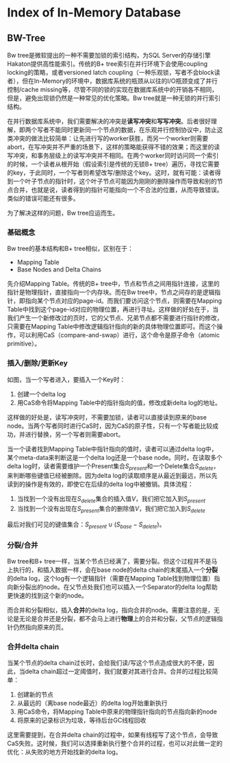# Index of In-Memory Database

## BW-Tree

Bw tree是微软提出的一种不需要加锁的索引结构，为SQL Server的存储引擎Hakaton提供高性能索引。传统的B+ tree索引在并行环境下会使用coupling locking的策略，或者versioned latch coupling（一种乐观锁，写者不会block读者），但在In-Memory的环境中，数据库系统的瓶颈从以往的I/O瓶颈变成了并行控制/cache missing等，尽管不同的锁的实现在数据库系统中的开销各不相同，但是，避免出现锁仍然是一种常见的优化策略。Bw tree就是一种无锁的并行索引结构。

在并行数据库系统中，我们需要解决的冲突是**读写冲突**和**写写冲突**。后者很好理解，即两个写者不能同时更新同一个节点的数据，在乐观并行控制协议中，防止这类冲突的做法比较简单：让先进行写的worker获胜，而另一个worker则需要abort，在写冲突并不严重的场景下，这样的策略能获得不错的效果；而这里的读写冲突，和事务层级上的读写冲突并不相同。在两个worker同时访问同一个索引的时候，一个读者从根开始（假设索引是传统的无锁B+ tree）遍历，寻找它需要的key，于此同时，一个写者则希望改写/删除这个key。这时，就有可能：读者得到一个叶子节点的指针时，这个叶子节点可能因为刚刚的删除操作而导致和别的节点合并，也就是说，读者得到的指针可能指向一个不合法的位置，从而导致错误。类似的错误可能还有很多。

为了解决这样的问题，Bw tree应运而生。

### 基础概念

Bw tree的基本结构和B+ tree相似，区别在于：

- Mapping Table
- Base Nodes and Delta Chains

先介绍Mapping Table。传统的B+ tree中，节点和节点之间用指针连接，这里的指针是物理指针，直接指向一个内存块。而在Bw tree中，节点之间存的是逻辑指针，即指向某个节点对应的page-id。而我们要访问这个节点，则需要在Mapping Table中找到这个page-id对应的物理位置，再进行寻址。这样做的好处在于，当我们产生一个新修改过的页时，它的父节点、兄弟节点都不需要进行指针的修改，只需要在Mapping Table中修改逻辑指针指向的新的具体物理位置即可。而这个操作，可以利用CaS（compare-and-swap）进行，这个命令是原子命令（atomic primitive）。

### 插入/删除/更新Key

如图，当一个写者进入，要插入一个Key时：

1. 创建一个delta log
2. 用CaS命令将Mapping Table中的指针指向的值，修改成新delta log的地址。

这样做的好处是，读写冲突时，不需要加锁，读者可以直接读到原来的base node。当两个写者同时进行CaS时，因为CaS的原子性，只有一个写者能比较成功，并进行替换，另一个写者则需要abort。

当一个读者找到Mapping Table中指针指向的值时，读者可以通过delta log中，某个meta-data来判断这是一个delta log还是一个base node。同时，在读取多个delta log时，读者需要维护一个Present集合$S_{present}$和一个Delete集合$S_{delete}$，来判断哪些键值已经被删除。因为delta log的读取顺序是从最近到最远，所以先读到的操作是有效的，即使它在后续的delta log中被撤销。具体流程：

1. 当找到一个没有出现在$S_{delete}$集合的插入值$V$，我们把它加入到$S_{present}$
2. 当找到一个没有出现在$S_{present}$集合的删除值$V$，我们把它加入到$S_{delete}$

最后对我们可见的键值集合：$S_{present} \cup (S_{base} - S_{delete})$。

### 分裂/合并

Bw tree和B+ tree一样，当某个节点已经满了，需要分裂。但这个过程并不是马上执行的，和插入数据一样，会在base node的delta chain的末尾插入一个**分裂**的delta log，这个log有一个逻辑指针（需要在Mapping Table找到物理位置）指向新分裂出的node。在父节点处我们也可以插入一个Separator的delta log帮助更快速的找到这个新的node。

而合并和分裂相似，插入**合并**的delta log，指向合并的node。需要注意的是，无论是无论是合并还是分裂，都不会马上进行**物理**上的合并和分裂，父节点的逻辑指针仍然指向原来的页。

### 合并delta chain

当某个节点的delta chain过长时，会给我们读/写这个节点造成很大的不便，因此，当delta chain超过一定阈值时，我们就要对其进行合并。合并的过程比较简单：

1. 创建新的节点
2. 从最远的（离base node最近）的delta log开始重新执行
3. 用CaS命令，将Mapping Table中原来的物理指针指向的节点指向新的node
4. 将原来的记录标识为垃圾，等待后台GC线程回收

这里需要提到，在合并delta chain的过程中，如果有线程写了这个节点，会导致CaS失败。这时候，我们可以选择重新执行整个合并的过程，也可以对此做一定的优化：从失败的地方开始找新的delta log。




